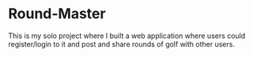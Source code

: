 # Round-Master
This is my solo project where I built a web application where users could register/login to it and post and share rounds of golf with other users.
